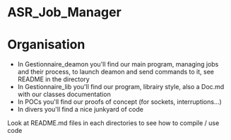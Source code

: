 # ASR_Job_Manager

# Organisation
* In Gestionnaire_deamon you'll find our main program, managing jobs and their process, to launch deamon and send commands to it, see README in the directory
* In Gestionnaire_lib you'll find our program, librairy style, also a Doc.md with our classes documentation
* In POCs you'll find our proofs of concept (for sockets, interruptions...)
* In divers you'll find a nice junkyard of code 

Look at README.md files in each directories to see how to compile / use code
